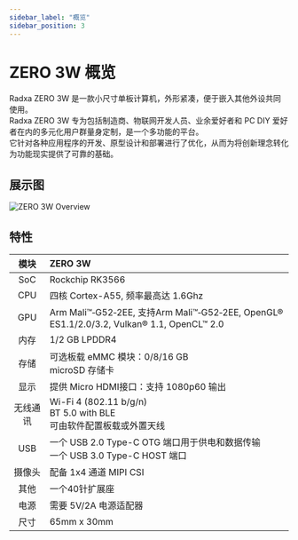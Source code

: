 ```yaml
---
sidebar_label: "概览"
sidebar_position: 3
---
```


# ZERO 3W 概览

Radxa ZERO 3W 是一款小尺寸单板计算机，外形紧凑，便于嵌入其他外设共同使用。  
Radxa ZERO 3W 专为包括制造商、物联网开发人员、业余爱好者和 PC DIY 爱好者在内的多元化用户群量身定制，是一个多功能的平台。  
它针对各种应用程序的开发、原型设计和部署进行了优化，从而为将创新理念转化为功能现实提供了可靠的基础。

## 展示图

![ZERO 3W Overview](/img/zero/zero3w/radxa_zero_3w.webp)

## 特性

|   模块   | ZERO 3W                                                                                        |
| :------: | :--------------------------------------------------------------------------------------------- |
|   SoC    | Rockchip RK3566                                                                                |
|   CPU    | 四核 Cortex-A55, 频率最高达 1.6Ghz                                                             |
|   GPU    | Arm Mali™‑G52‑2EE, 支持Arm Mali™‑G52‑2EE, OpenGL® ES1.1/2.0/3.2, Vulkan® 1.1, OpenCL™ 2.0 |
|   内存   | 1/2 GB LPDDR4                                                                                  |
|   存储   | 可选板载 eMMC 模块：0/8/16 GB<br/>microSD 存储卡                                               |
|   显示   | 提供 Micro HDMI接口：支持 1080p60 输出                                                         |
| 无线通讯 | Wi-Fi 4 (802.11 b/g/n)<br/>BT 5.0 with BLE<br/>可由软件配置板载或外置天线                      |
|   USB    | 一个 USB 2.0 Type-C OTG 端口用于供电和数据传输<br/>一个 USB 3.0 Type-C HOST 端口               |
|  摄像头  | 配备 1x4 通道 MIPI CSI                                                                         |
|   其他   | 一个40针扩展座                                                                                 |
|   电源   | 需要 5V/2A 电源适配器                                                                          |
|   尺寸   | 65mm x 30mm                                                                                    |
